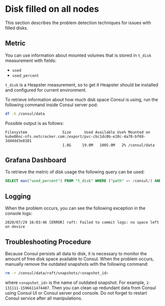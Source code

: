 # Disk filled on all nodes

This section describes the problem detection techniques for issues with filled disks.

## Metric

You can use information about mounted volumes that is stored in `t_disk` measurement with fields:

* `used`
* `used_percent`

`t_disk` is a Heapster measurement, so to get it Heapster should be installed and configured for
current environment.

To retrieve information about how much disk space Consul is using, run the following command
inside Consul server pod:

```sh
df -h /consul/data
```

Possible output is as follows:

```text
Filesystem                Size      Used Available Use% Mounted on
kube06nc-nfs.netcracker.com:/export/pvc-cbc1dc0b-e10c-4a70-bf69-3dd4dd3e8101
                          1.0G     19.0M   1005.0M   2% /consul/data
```

## Grafana Dashboard

To retrieve the metric of disk usage the following query can be used:

```sql
SELECT max("used_percent") FROM "t_disk" WHERE ("path" =~ /consul/) AND $timeFilter GROUP BY time($inter), "path" fill(null)
```

## Logging

When the problem occurs, you can see the following exception in the console logs:

```text
2020/07/29 16:03:46 [ERROR] raft: Failed to commit logs: no space left on device
```

## Troubleshooting Procedure

Because Consul persists all data to disk, it is necessary to monitor the amount of free disk space
available to Consul.
When the problem occurs, manually remove the outdated snapshots with the following command:

```sh
rm -r /consul/data/raft/snapshots/<snapshot_id>
```

where `<snapshot_id>` is the name of outdated snapshot. For example, `2-131111-1596611474407`.
Then you can clean up redundant data from Consul using Consul UI or Consul server pod console. Do not
forget to restart Consul service after all manipulations.
